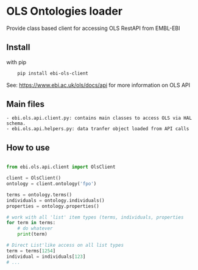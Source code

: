 OLS Ontologies loader 
=====================

Provide class based client for accessing OLS RestAPI from EMBL-EBI

Install
------- 

with pip

```bash
    pip install ebi-ols-client
```
    
See: https://www.ebi.ac.uk/ols/docs/api for more information on OLS API

Main files
----------

    - ebi.ols.api.client.py: contains main classes to access OLS via HAL schema.
    - ebi.ols.api.helpers.py: data tranfer object loaded from API calls
    
How to use
---------- 

```python

from ebi.ols.api.client import OlsClient

client = OlsClient()
ontology = client.ontology('fpo')

terms = ontology.terms()
individuals = ontology.individuals()
properties = ontology.properties()

# work with all 'list' item types (terms, individuals, properties
for term in terms:
    # do whatever
    print(term)

# Direct List'like access on all list types
term = terms[1254]
individual = individuals[123]
# ...